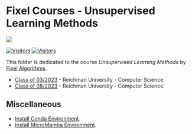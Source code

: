# Fixel Courses - Unsupervised Learning Methods

[![](./../FixelAlgorithmsLogo.png)](https://fixelalgorithms.gitlab.io)

[![Visitors](https://hits.seeyoufarm.com/api/count/incr/badge.svg?url=https%3A%2F%2Fgithub.com%2FRoyiAvital%2FStackExchangeCodes&count_bg=%2379C83D&title_bg=%23555555&icon=&icon_color=%23E7E7E7&title=Visitors+%28Daily+%2F+Total%29&edge_flat=false)](https://github.com/FixelAlgorithmsTeam/FixelCourses)
[![Visitors](https://api.visitorbadge.io/api/combined?path=https%3A%2F%2Fgithub.com%2FRoyiAvital%2FStackExchangeCodes&labelColor=%23f47373&countColor=%23555555&style=plastic)](https://github.com/FixelAlgorithmsTeam/FixelCourses) <!-- https://www.visitorbadge.io -->

This folder is dedicated to the course _Unsupervised Learning Methods_ by [Fixel Algorithms](https://fixelalgorithms.gitlab.io).  

 - [Class of 03/2023](./2023_03) - Reichman University - Computer Science.
 - [Class of 08/2023](./2024_08) - Reichman University - Computer Science.

## Miscellaneous

 - [Install Conda Environment](./../InstallCondaEnv.md).
 - [Install MicroMamba Environment](./../InstallMicroMamba.md).